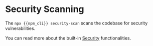 # Security Scanning

The `npx {{npm_cli}} security-scan` scans the codebase for security vulnerabilities.

You can read more about the built-in [Security](../developer_guides/security.md) functionalities.
